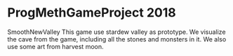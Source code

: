 # ProgMethGameProject 2018
SmoothNewValley
This game use stardew valley as prototype. We visualize the cave from the game, including all the stones and monsters in it. We also use some art from harvest moon.
